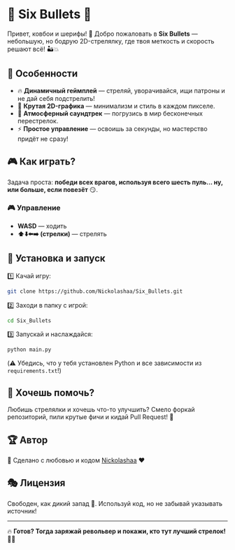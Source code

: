 # 🎯 Six Bullets 🔫  

Привет, ковбои и шерифы! 🤠 Добро пожаловать в **Six Bullets** — небольшую, но бодрую 2D-стрелялку, где твоя меткость и скорость решают всё! 🏜️💥  

## 🚀 Особенности  
- 🔥 **Динамичный геймплей** — стреляй, уворачивайся, ищи патроны и не дай себя подстрелить!  
- 🎨 **Крутая 2D-графика** — минимализм и стиль в каждом пикселе.  
- 🎼 **Атмосферный саундтрек** — погрузись в мир бесконечных перестрелок.  
- ⚡ **Простое управление** — освоишь за секунды, но мастерство придёт не сразу!  

## 🎮 Как играть?  
Задача проста: **победи всех врагов, используя всего шесть пуль... ну, или больше, если повезёт** 😏.  

### 🎮 Управление  
- **WASD** — ходить  
- **⬆️⬇️⬅️➡️ (стрелки)** — стрелять  

## 🔧 Установка и запуск  

1️⃣ Качай игру:  
```bash
git clone https://github.com/Nickolashaa/Six_Bullets.git
```  

2️⃣ Заходи в папку с игрой:  
```bash
cd Six_Bullets
```  

3️⃣ Запускай и наслаждайся:  
```bash
python main.py
```  
(⚠️ Убедись, что у тебя установлен Python и все зависимости из `requirements.txt`!)  

## 🤝 Хочешь помочь?  
Любишь стрелялки и хочешь что-то улучшить? Смело форкай репозиторий, пили крутые фичи и кидай Pull Request! 🚀  

## 🏆 Автор  
📌 Сделано с любовью и кодом [Nickolashaa](https://github.com/Nickolashaa) ❤️  

## 🎭 Лицензия  
Свободен, как дикий запад 🌵. Используй код, но не забывай указывать источник!  

---  

🔥 **Готов? Тогда заряжай револьвер и покажи, кто тут лучший стрелок!** 🔫💀

